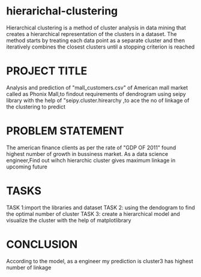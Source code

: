 # hierarichal-clustering
Hierarchical clustering is a method of cluster analysis in data mining that creates a hierarchical representation of the clusters in a dataset. The method starts by treating each data point as a separate cluster and then iteratively combines the closest clusters until a stopping criterion is reached

# PROJECT TITLE
Analysis and prediction of "mall_customers.csv" of American mall market called as Phonix Mall,to findout requirements of dendrogram using seipy library with the help of "seipy.cluster.hirearchy ,to ace the no of linkage of the clustering to predict

# PROBLEM STATEMENT
The american finance clients as per the rate of "GDP OF 2011" found highest number of growth in bussiness market. As a data science engineer,Find out wihch hierarchic cluster gives maximum linkage in upcoming future
# TASKS
TASK 1:import the libraries and dataset
TASK 2: using the dendogram to find the optimal number of cluster
TASK 3: create a hierarchical model and visualize the cluster with the help of matplotlibrary

# CONCLUSION
According to the model, as a engineer my prediction is cluster3 has highest number of linkage
